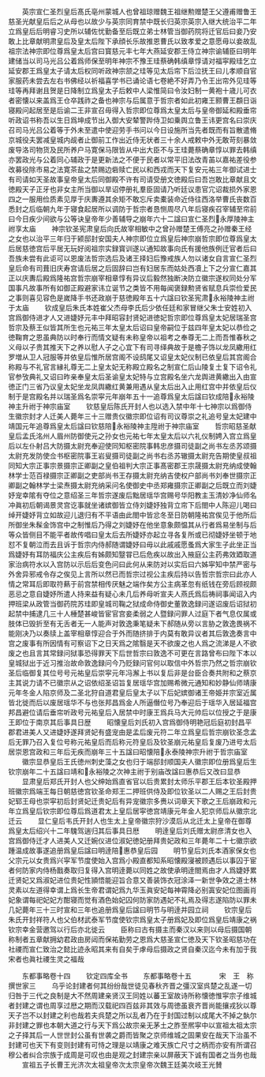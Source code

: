 <!-- { "loadSidebar": true } -->
　　英宗宣仁圣烈皇后髙氏亳州蒙城人也曾祖琼赠魏王祖继勲赠楚王父遵甫赠鲁王慈圣光献皇后后之从母也以故少与英宗同育禁中既长归英宗英宗入继大统治平二年立爲皇后后明睿习史所以辅佐忧勤备至后既立弟士林管当御药院将迁官后曰妾乃安敢上比章献明肃皇后及皇太后陛下承顔长乐故推恩曹氏以致孝爱之意愿毋以妾故乱祖宗法神宗即位尊爲皇太后宫曰寳慈元丰七年大燕延安郡王侍立神宗谕辅臣曰明年建储当以司马光吕公着爲师保至明年神宗不豫王珪蔡确韩缜章惇请对福寜殿珪乞立延安郡王爲皇太子请太后权同听政神宗颔之珪等见太后帘下后泣抚王曰儿孝顺自官家服药未尝去左右书佛经以祈福喜学书已诵论语七卷絶不好弄乃令王出帘外见珪等珪等再拜谢且贺是日降制立爲皇太子后敕中人梁惟简曰令汝妇制一黄袍十歳儿可衣者密懐以来盖爲王仓卒践祚之备也神宗与后属意于哲宗者如此初雍王颢曹王頵日诣寝殿问起居至是后谕二王非宣召毋得入哲宗即位尊爲太皇太后与皇帝御延和殿垂帘听政诏书称吾以生日爲坤成节出入御大安辇警跸侍卫如乗舆立鲁王讳更宫名曰崇庆召司马光吕公着等于外未至遣中使迎劳手书问以今日设施所当先者既而有旨散遣脩京城役夫罢减皇城内觇者止御前工作出近侍无状者三十余人戒敕中外无敢苛刻暴敛废导洛司物货及民所养户马寛保马限皆从中出大臣不与王珪薨蔡确章惇以罪去韩缜亦罢政光与公着同心辅政于是更新法之不便于民者以常平旧法改青苖以嘉祐差役参改募役除市易之法寛茶盐之禁赐边砦赎亡民以和西戎而天下复安元祐三年御试进士有司请如天圣故事皇帝皇太后同御殿不许有司请受册文徳殿后曰吾岂敢比章献且文徳殿天子正牙也非女主所当御以旱诏停册礼羣臣固请乃听廷议患官宂诏裁损外家恩四之一服用俭质素见厚于庆夀遵其余矩不敢忘斥卖橐装命近侍往西洛举曹氏丧数百悉封之后临朝九年于寝食起居所以调防于哲宗者恳恻周尽八年后寝疾召宰辅至帘前曰今日疾少间欲与公等诀皇帝年少善辅导之崩年六十二諡曰宣仁圣烈永厚陵神主祔享太庙
　　神宗钦圣宪肃皇后向氏故宰相敏中之曾孙赠楚王傅亮之孙赠秦王经之女也以治平三年归于颍邸封安国夫人神宗即位立爲皇后神宗崩哲宗即位尊爲皇太后居慈徳宫后平居无玩好阅祖宗实録寳训遂以通知故事向氏有援他族例迁官者后曰吾族未尝有此讵可以恩废法哲宗选后及诸王择妇后豫戒族人勿以诸女自言宣仁圣烈皇后命有司葺旧庆寿宫请后居之后固辞曰岂有妇居东而姑处西凟上下之分宣仁嘉其正以庆夀后殿爲隆祐宫哲宗崩宰相章惇有异议后毅然独断决防立徽宗遂权同处分军国事凡故事所有如御正殿避家讳立诞节之类皆不用每闻褒録勲贤省赋息兵崇俭爱民之事则喜见容色是嵗降手书还政崩于慈徳殿年五十六諡曰钦圣宪肃永裕陵神主祔于太庙
　　钦成皇后朱氏本姓崔父杰母李氏后少依任廷和家冒继父朱士安姓初入宫爲御侍进才人又进婕妤元丰中拜昭容封贤妃进徳妃哲宗即位尊爲皇太妃居瑞圣宫哲宗及蔡王似皆其所生也元祐三年太皇太后诏曰皇帝嗣位于兹四年皇太妃以恭俭之徳鞠育之恩虽典防以时奉行而情文疑有未称皇帝以祖考之奉尊无二上而吾惟春秋之义母以子贵其推天下之养以慰人子之心宜下有司寻绎典故于是檐子饰以龙凤繖用红罗増从卫人冠服等并依皇后惟所居宫阁不设鸱尾又诏皇太妃仪制已依皇后其宫阁合称殿与不礼官言縁礼尊无二上皇太妃无称殿立殿名之制宣仁后山陵复土复下诏令礼官参攷典礼又诏曰昨亲奉皇太后圣谕皇太妃特与立宫殿名坐六龙舆进黄繖出入由宣徳正门三省乃议皇太妃坐龙凤舆繖红黄兼用遇从皇太后出入止用红宫中并依皇后仪制于是宫殿名并以瑞圣爲名崇寜元年崩年五十一追尊爲皇太后諡曰钦成陪永裕陵神主升祔于神宗庙室
　　钦慈皇后陈氏开封人也以选入禁中年十七神宗以爲御侍生徽宗封才人迁美人薨年三十三赠贵仪徽宗即位诏有司议尊崇之礼追号皇太妃建中靖国元年追尊爲皇太后諡曰钦慈陪永裕陵神主陞祔于神宗庙室
　　哲宗昭慈圣献皇后孟氏洺州人眉州防御使元之孙女也元祐七年太皇太后以六礼仪制娉入宫立爲皇后以左仆射吕大防摄太尉充奉迎使同知枢密院事韩忠彦摄司徒副之尚书左丞苏颂摄太尉充发防使佥书枢密院事王岩叟摄司徒副之尚书右丞苏辙摄太尉充告期使皇叔祖同知大宗正事宗景摄宗正卿副之皇伯祖判大宗正事髙密郡王宗晟摄太尉充纳成使翰林学士范百禄摄宗正卿副之吏部尚书王存摄太尉充纳吉使权户部尚书刘奉世摄宗正卿副之翰林学士梁焘摄太尉充纳采问名使御史中丞郑雍摄宗正卿副之后既立而刘婕妤宠幸隂有夺位之意绍圣三年哲宗遂废后黜居瑶华宫赐号华阳教主玉清妙净仙师名冲眞初后朝谒景灵宫讫事就坐诸嫔御皆立侍刘婕妤独背立帘下后閤中人陈迎儿喝曰绰开婕妤背立如故迎儿退归有不平语由此閤中皆忿冬至日防朝隆祐宫俟见于他所后所御坐朱髹金饰宫中之制惟后乃得之刘婕妤在他坐意象颇愠其从行者爲易坐制与后等众皆侧目不能平者故传唱曰皇太后去所婕妤亦起立寻各复所或已彻婕妤坐顿于地怼不复朝泣而去且诉于哲宗内侍郝随谓婕妤曰毋以此戚戚愿蚤爲大家生子此坐正当爲婕妤有耳防福庆公主疾后有姊颇知毉甞已后危疾以故出入掖庭公主药弗效廼取道家治病符水以入宫防以示后后变色问曰此何从来防对以实后曰六姊寜知中禁严密与外舍异邪戒令存之俟见上言所以然已而哲宗过视公主疾后持以告哲宗哲宗曰此亦人情之常耳后即取符爇于前宫禁相传厌魅之端作矣方公主病革忽有纸钱在旁后顾视颇恶忌之意自婕妤所遣人持来益有疑心未几后养母听宣夫人燕氏爲后祷祠事闻诏入内押班梁从政管当御药院苏珪即皇城司鞠之狱成命侍御史董敦逸録问遂诏废后诏狱初起禁中捕逮几三十人棰楚甚峻皆宦官宫妾柔弱之人暨録问罪人过庭下者气息仅属或肢体已毁折至有无舌者无一人能声对敦逸秉笔疑未下郝随从旁以言胁之敦逸畏祸不能刚决乃以奏牍上盖宰相章惇迎合于外而随挤排于内莫有敢异议者其后敦逸奏言中宫之废事有所因情有可察诏下之日天爲之隂翳是天不欲废之也人爲之流涕是人不欲废之也且言其常録问狱事恐得罪天下后世哲宗曰敦逸不可更在言路曾布曰陛下本以皇城狱出于近习推治故命敦逸録问今乃贬録问官何以取信中外哲宗乃然之哲宗崩钦圣后临御复其位号号元祐皇后崇寜元年冯澥上书以复后非是台臣合奏共附和之蔡京主其说力请不已徽宗从之诏依绍圣诏旨复居瑶华宫加赐希微元通知和妙静仙师靖康元年冬金人陷京师及二圣北狩自道君皇后皇太子以下后妃嫔御诸王帝姫并宗室近属皆北徙而后以废居瑶华不与也张邦昌爲金人所逼僭位号乃奉迎后于瑶华入居延福宫邦昌避位请后垂帘听政号元祐皇后入居禁中时康王爲兵马大元帅后以位授之于是康王即位于南京其后事具日歴
　　昭懐皇后刘氏初入宫爲御侍明艳冠后庭初封昌平郡君进美人又进婕妤遂拜贤妃有盛宠由是孟后废元符二年立爲皇后哲宗崩钦圣念孟后无罪乃召入复位号称元祐皇后而后称元符皇后及钦圣崩元祐皇后复废乃进号太后居崇恩宫政和三年后无疾而崩年三十五諡曰昭懐陪永泰陵神宗升祔于哲宗庙室
　　徽宗显恭皇后王氏徳州刺史藻之女也归于端邸封顺国夫人徽宗即位册爲皇后生钦宗崩年二十五諡曰靖和永裕陵之次神主祔于别庙改諡曰惠恭后又改曰显恭
　　显肃皇后郑氏开封人也父绅始爲直省官以后贵累封太师乐平郡王后本钦圣殿押班徽宗爲端王每日朝慈徳宫钦圣命郑王二押班供侍及即位钦圣以二人赐之王后封贵妃郓王母也崇寜初后封贤妃迁贵妃后有异宠徽宗多赉以词章天下歌之王后崩政和元年立爲皇后钦宗即位尊后爲道君太上皇后居寜徳宫靖康元年金人犯京师后从徽宗北迁云
　　显仁皇后韦氏开封人也生太上皇帝徽宗狩沙漠后从北迁太上皇帝在御尊爲皇太后绍兴十二年騩驾遄归其后事具日厯
　　明逹皇后刘氏赠太尉彦清女也入宫爲御侍迁才人进美人又迁婉仪进位淑妃徳妃册拜贵妃政和三年薨年二十七徽宗欲踵温成故事遂追册爲皇后諡曰明逹陪惠恭皇后园
　　明节皇后刘氏本酒家保女也父宗元以女贵爲兴寜军节度使始入宫爲小殿直都知系昭懐殿寖被顾遇后以事囚于宦者何防家内侍杨戬奏取归复得入宫明逹薨以同姓之故使承明逹閤焉由才人爲婕妤累迁贤妃又爲淑妃进位贵妃性頴悟能迎旨合意又善装饰衣冠涂泽一新世争效之道士林灵素以左道得幸谓上爲长生帝君谓妃爲九华玉眞安妃每神霄降必别寘安妃位图画肖妃象谓每祀妃妃方酣寝而觉有酒色始妃囚何防家防遇妃不礼焉及得志遂陷防以罪未几妃薨年三十三时宣和三年也追册爲皇后諡曰明节与明逹并园立祠
　　钦宗皇后朱氏开封祥符人也父伯材武泰军节度使钦宗爲皇太子册爲妃及即位爲皇后靖康之祸钦宗幸金营邀驾以行后亦北徙云
　　臣称曰古有摄主而秦汉以来则以母后摄国朝称制者五章献拥幼君政由房闼而保祐勤劳之恩爲大慈圣宣仁徳及天下钦圣昭慈功在社禝而宣仁致治之懿比迹永昭其来有自矣于虖母后摄政之贤自秦汉迄今未有加于我宋者也眞社禝生灵之福哉


　　东都事略卷十四
　　钦定四库全书
　　东都事略卷十五　　　　宋　王　称　撰世家三
　　乌乎论封建者何其纷纷哉世徒见春秋齐晋之彊汉室呉楚之乱遂一切归咎于三代之良制是大不然周建亲贤汉王同姓以蕃王室故诗所称懐徳惟寜宗子维城者封建之谓也周享过厯之期而汉载祀四百兹非其效与周徳虽衰齐晋尚能攘戎狄以尊天子岂不以封建之利也哉若夫呉楚之所以乱者乃在于封国过制以成尾大不掉之埶尔非封建之罪也本朝大道之行与天下爲公故宗亲无茅土之胙至熈寜中以宣祖太祖太宗之子择其后一人世世封公虽有世袭之爵而皆聚之京师维城之固果安在哉天下治虽不封建可也天下有变则封建有可恃之理是以靖康之难天族亡尺寸之柄而亦安有所谓召穆公者纠合宗族于成周是可叹也由是观之封建宗亲以屏蔽天下诚有国者之当务也哉
　　宣祖五子长曹王光济次太祖皇帝次太宗皇帝次魏王廷美次岐王光賛
